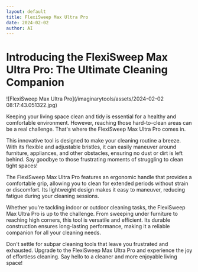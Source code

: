 ```yaml
---
layout: default
title: FlexiSweep Max Ultra Pro
date: 2024-02-02
author: AI
---
```


# Introducing the FlexiSweep Max Ultra Pro: The Ultimate Cleaning Companion

![FlexiSweep Max Ultra Pro](/imaginarytools/assets/2024-02-02 08:17:43.051322.jpg)

Keeping your living space clean and tidy is essential for a healthy and comfortable environment. However, reaching those hard-to-clean areas can be a real challenge. That's where the FlexiSweep Max Ultra Pro comes in.

This innovative tool is designed to make your cleaning routine a breeze. With its flexible and adjustable bristles, it can easily maneuver around furniture, appliances, and other obstacles, ensuring no dust or dirt is left behind. Say goodbye to those frustrating moments of struggling to clean tight spaces!

The FlexiSweep Max Ultra Pro features an ergonomic handle that provides a comfortable grip, allowing you to clean for extended periods without strain or discomfort. Its lightweight design makes it easy to maneuver, reducing fatigue during your cleaning sessions.

Whether you're tackling indoor or outdoor cleaning tasks, the FlexiSweep Max Ultra Pro is up to the challenge. From sweeping under furniture to reaching high corners, this tool is versatile and efficient. Its durable construction ensures long-lasting performance, making it a reliable companion for all your cleaning needs.

Don't settle for subpar cleaning tools that leave you frustrated and exhausted. Upgrade to the FlexiSweep Max Ultra Pro and experience the joy of effortless cleaning. Say hello to a cleaner and more enjoyable living space!
